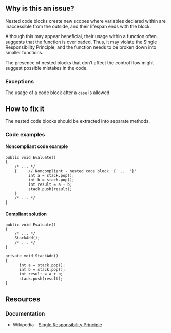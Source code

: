 ## Why is this an issue?
 
Nested code blocks create new scopes where variables declared within are inaccessible from the outside, and their lifespan ends with the block.
 
Although this may appear beneficial, their usage within a function often suggests that the function is overloaded. Thus, it may violate the Single Responsibility Principle, and the function needs to be broken down into smaller functions.
 
The presence of nested blocks that don’t affect the control flow might suggest possible mistakes in the code.
 
### Exceptions
 
The usage of a code block after a `case` is allowed.
 
## How to fix it
 
The nested code blocks should be extracted into separate methods.
 
### Code examples
 
#### Noncompliant code example

    public void Evaluate()
    {
        /* ... */
        {     // Noncompliant - nested code block '{' ... '}'
              int a = stack.pop();
              int b = stack.pop();
              int result = a + b;
              stack.push(result);
        }
        /* ... */
    }

#### Compliant solution

    public void Evaluate()
    {
        /* ... */
        StackAdd();
        /* ... */
    }
    
    private void StackAdd()
    {
          int a = stack.pop();
          int b = stack.pop();
          int result = a + b;
          stack.push(result);
    }

## Resources
 
### Documentation
 
- Wikipedia - [Single Responsibility Principle](https://en.wikipedia.org/wiki/Single-responsibility_principle)